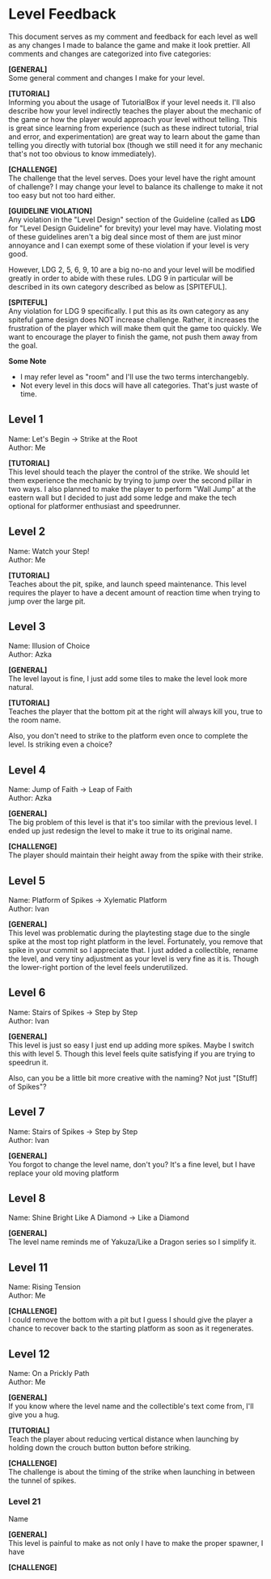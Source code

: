 # Level Feedback
This document serves as my comment and feedback for each level as well as any changes I made to balance the game and make it look prettier. All comments and changes are categorized into five categories:

**[GENERAL]**  
Some general comment and changes I make for your level. 

**[TUTORIAL]**  
Informing you about the usage of TutorialBox if your level needs it. I'll also describe how your level indirectly teaches the player about the mechanic of the game or how the player would approach your level without telling. This is great since learning from experience (such as these indirect tutorial, trial and error, and experimentation) are great way to learn about the game than telling you directly with tutorial box (though we still need it for any mechanic that's not too obvious to know immediately).

**[CHALLENGE]**  
The challenge that the level serves. Does your level have the right amount of challenge? I may change your level to balance its challenge to make it not too easy but not too hard either.

**[GUIDELINE VIOLATION]**  
Any violation in the "Level Design" section of the Guideline (called as **LDG** for "Level Design Guideline" for brevity) your level may have. Violating most of these guidelines aren't a big deal since most of them are just minor annoyance and I can exempt some of these violation if your level is very good.

However, LDG 2, 5, 6, 9, 10 are a big no-no and your level will be modified greatly in order to abide with these rules. LDG 9 in particular will be described in its own category described as below as [SPITEFUL].

**[SPITEFUL]**  
Any violation for LDG 9 specifically. I put this as its own category as any spiteful game design does NOT increase challenge. Rather, it increases the frustration of the player which will make them quit the game too quickly. We want to encourage the player to finish the game, not push them away from the goal.

**Some Note**
- I may refer level as "room" and I'll use the two terms interchangebly.
- Not every level in this docs will have all categories. That's just waste of time.

## Level 1
Name: Let's Begin -> Strike at the Root  
Author: Me 

**[TUTORIAL]**  
This level should teach the player the control of the strike. We should let them experience the mechanic by trying to jump over the second pillar in two ways. I also planned to make the player to perform "Wall Jump" at the eastern wall but I decided to just add some ledge and make the tech optional for platformer enthusiast and speedrunner.

## Level 2
Name: Watch your Step!  
Author: Me

**[TUTORIAL]**  
Teaches about the pit, spike, and launch speed maintenance. This level requires the player to have a decent amount of reaction time when trying to jump over the large pit.

## Level 3
Name: Illusion of Choice  
Author: Azka

**[GENERAL]**  
The level layout is fine, I just add some tiles to make the level look more natural.

**[TUTORIAL]**  
Teaches the player that the bottom pit at the right will always kill you, true to the room name.  

Also, you don't need to strike to the platform even once to complete the level. Is striking even a choice?

## Level 4
Name: Jump of Faith -> Leap of Faith  
Author: Azka

**[GENERAL]**  
The big problem of this level is that it's too similar with the previous level. I ended up just redesign the level to make it true to its original name.

**[CHALLENGE]**  
The player should maintain their height away from the spike with their strike.

## Level 5
Name: Platform of Spikes -> Xylematic Platform  
Author: Ivan

**[GENERAL]**  
This level was problematic during the playtesting stage due to the single spike at the most top right platform in the level. Fortunately, you remove that spike in your commit so I appreciate that. I just added a collectible, rename the level, and very tiny adjustment as your level is very fine as it is. Though the lower-right portion of the level feels underutilized.

## Level 6
Name: Stairs of Spikes -> Step by Step  
Author: Ivan

**[GENERAL]**  
This level is just so easy I just end up adding more spikes. Maybe I switch this with level 5. Though this level feels quite satisfying if you are trying to speedrun it.

Also, can you be a little bit more creative with the naming? Not just "[Stuff] of Spikes"?

## Level 7
Name: Stairs of Spikes -> Step by Step  
Author: Ivan

**[GENERAL]**  
You forgot to change the level name, don't you? It's a fine level, but I have replace your old moving platform

## Level 8
Name: Shine Bright Like A Diamond -> Like a Diamond

**[GENERAL]**  
The level name reminds me of Yakuza/Like a Dragon series so I simplify it.

## Level 11
Name: Rising Tension  
Author: Me

**[CHALLENGE]**  
I could remove the bottom with a pit but I guess I should give the player a chance to recover back to the starting platform as soon as it regenerates.

## Level 12
Name: On a Prickly Path  
Author: Me

**[GENERAL]**  
If you know where the level name and the collectible's text come from, I'll give you a hug.

**[TUTORIAL]**  
Teach the player about reducing vertical distance when launching by holding down the crouch button button before striking.

**[CHALLENGE]**  
The challenge is about the timing of the strike when launching in between the tunnel of spikes.

### Level 21
Name

**[GENERAL]**  
This level is painful to make as not only I have to make the proper spawner, I have

**[CHALLENGE]**  
